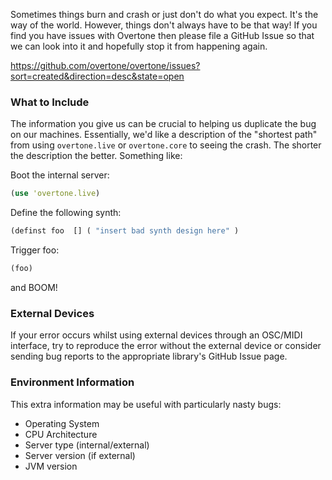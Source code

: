 Sometimes things burn and crash or just don't do what you expect. It's the way of the world. However, things don't always have to be that way! If you find you have issues with Overtone then please file a GitHub Issue so that we can look into it and hopefully stop it from happening again.

https://github.com/overtone/overtone/issues?sort=created&direction=desc&state=open

### What to Include

The information you give us can be crucial to helping us duplicate the bug on our machines. Essentially, we'd like a description of the "shortest path" from using `overtone.live` or `overtone.core` to seeing the crash. The shorter the description the better.  Something like: 

Boot the internal server:

```clj
(use 'overtone.live)
```

Define the following synth:

```clj
(definst foo  [] ( "insert bad synth design here" )
```

Trigger foo:

```clj
(foo)
```

and BOOM! 

### External Devices

If your error occurs whilst using external devices through an OSC/MIDI interface, try to reproduce the error without the external device or consider sending bug reports to the appropriate library's GitHub Issue page.

### Environment Information
This extra information may be useful with particularly nasty bugs:

* Operating System
* CPU Architecture
* Server type (internal/external)
* Server version (if external)
* JVM version 